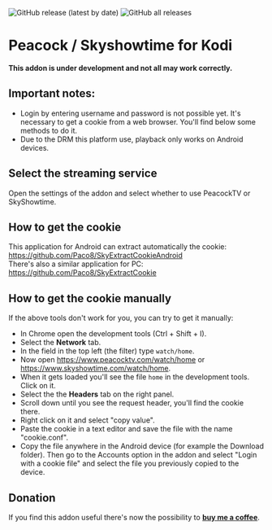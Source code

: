 ![GitHub release (latest by date)](https://img.shields.io/github/v/release/Paco8/plugin.video.skyott)
![GitHub all releases](https://img.shields.io/github/downloads/Paco8/plugin.video.skyott/total)

# Peacock / Skyshowtime for Kodi

**This addon is under development and not all may work correctly.**

## Important notes: ##
- Login by entering username and password is not possible yet. It's necessary to get a cookie from a web browser. You'll find below some methods to do it.
- Due to the DRM this platform use, playback only works on Android devices.

## Select the streaming service
Open the settings of the addon and select whether to use PeacockTV or SkyShowtime.

## How to get the cookie ##
This application for Android can extract automatically the cookie:
https://github.com/Paco8/SkyExtractCookieAndroid
<br>
There's also a similar application for PC:
https://github.com/Paco8/SkyExtractCookie

## How to get the cookie manually
If the above tools don't work for you, you can try to get it manually:
- In Chrome open the development tools (Ctrl + Shift + I).
- Select the **Network** tab.
- In the field in the top left (the filter) type `watch/home`.
- Now open https://www.peacocktv.com/watch/home or https://www.skyshowtime.com/watch/home.
- When it gets loaded you'll see the file `home` in the development tools. Click on it.
- Select the the **Headers** tab on the right panel.
- Scroll down until you see the request header, you'll find the cookie there.
- Right click on it and select "copy value".
- Paste the cookie in a text editor and save the file with the name "cookie.conf".
- Copy the file anywhere in the Android device (for example the Download folder). Then go to the Accounts option in the addon and select "Login with a cookie file" and select the file you previously copied to the device.

## Donation
If you find this addon useful there's now the possibility to **[buy me a coffee](https://www.buymeacoffee.com/paco8.addons)**.
